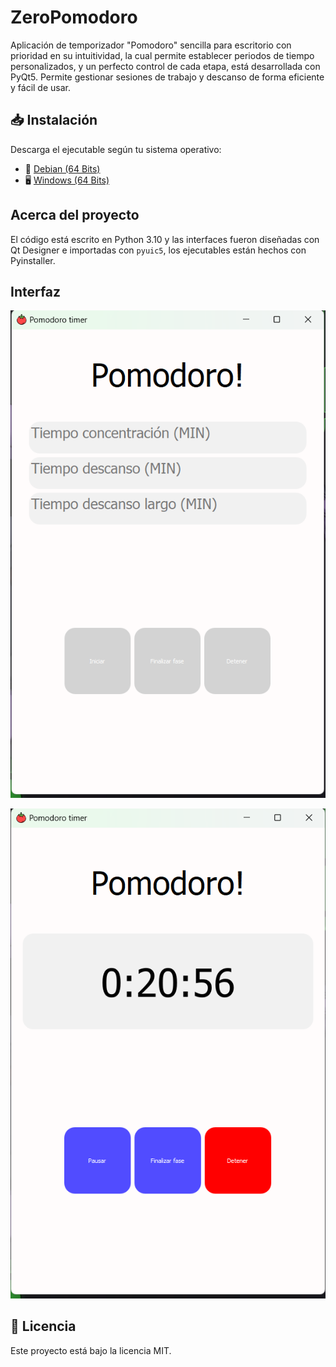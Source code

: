 # ZeroPomodoro
Aplicación de temporizador "Pomodoro" sencilla para escritorio con prioridad en su intuitividad, la cual permite establecer periodos de tiempo personalizados, y un perfecto control de cada etapa, está desarrollada con PyQt5. Permite gestionar sesiones de trabajo y descanso de forma eficiente y fácil de usar.

## 📥 Instalación
Descarga el ejecutable según tu sistema operativo:  
- 🐧 [Debian (64 Bits)](build/ZeroPomodoro.deb)
- 🖥️ [Windows (64 Bits)](build/ZeroPomodoroSetup.exe)

## Acerca del proyecto  
El código está escrito en Python 3.10 y las interfaces fueron diseñadas con Qt Designer e importadas con `pyuic5`, los ejecutables están hechos con Pyinstaller.

## Interfaz  
![Captura-1](img/screenshot-1.png)

![Captura-2](img/screenshot-2.png)

## 📜 Licencia  
Este proyecto está bajo la licencia MIT.
